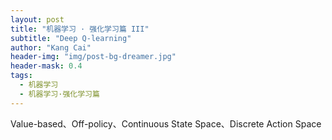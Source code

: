 ```yaml
---
layout: post
title: "机器学习 · 强化学习篇 III"
subtitle: "Deep Q-learning"
author: "Kang Cai"
header-img: "img/post-bg-dreamer.jpg"
header-mask: 0.4
tags:
  - 机器学习
  - 机器学习·强化学习篇
---
```


Value-based、Off-policy、Continuous State Space、Discrete Action Space